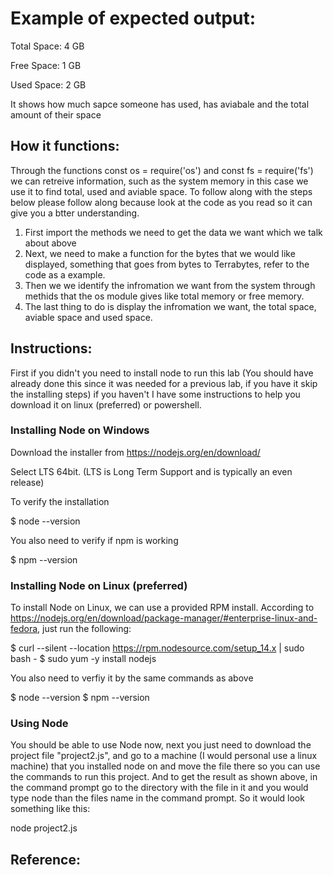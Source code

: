 # Example of expected output: 
Total Space: 4 GB

Free Space: 1 GB

Used Space: 2 GB

It shows how much sapce someone has used, has aviabale and the total amount of their space

## How it functions: 
Through the functions const os = require('os') and const fs = require('fs') we can retreive information, such as the system memory in this case we use it to find total, used and aviable space. To follow along with the steps below please follow along because look at the code as you read so it can give you a btter understanding. 

1. First import the methods we need to get the data we want which we talk about above
2. Next, we need to make a function for the bytes that we would like displayed, something that goes from bytes to Terrabytes, refer to the code as a example.
3. Then we we identify the infromation we want from the system through methids that the os module gives like total memory or free memory.
4. The last thing to do is display the infromation we want, the total space, aviable space and used space.


## Instructions: 
First if you didn't you need to install node to run this lab (You should have already done this since it was needed for a previous lab, if you have it skip the installing steps)
if you haven't I have some instructions to help you download it on linux (preferred) or powershell.

### Installing Node on Windows
Download the installer from https://nodejs.org/en/download/

Select LTS 64bit. (LTS is Long Term Support and is typically an even release)

To verify the installation

$ node --version

You also need to verify if npm is working

$ npm --version

### Installing Node on Linux (preferred)
To install Node on Linux, we can use a provided RPM install. According to https://nodejs.org/en/download/package-manager/#enterprise-linux-and-fedora, just run the following:

$ curl --silent --location https://rpm.nodesource.com/setup_14.x | sudo bash -
$ sudo yum -y install nodejs	

You also need to verfiy it by the same commands as above

$ node --version $ npm --version

### Using Node
You should be able to use Node now, next you just need to download the project file "project2.js", and go to a machine (I would personal use a linux machine) that you installed node on and move the file there so you can use the commands to run this project. And to get the result as shown above, in the command prompt go to the directory with the file in it and you would type node than the files name in the command prompt. So it would look something like this:

node project2.js

## Reference:

